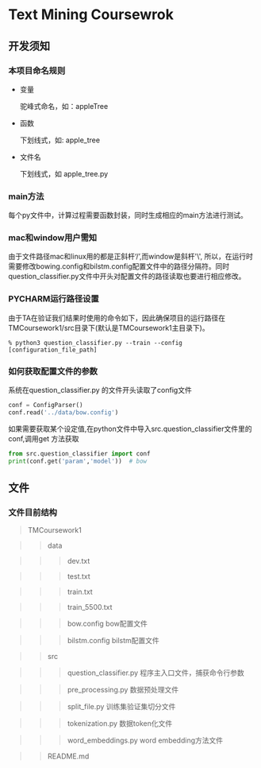 # Text Mining Coursewrok 



## 开发须知

### 本项目命名规则

- 变量

  驼峰式命名，如：appleTree  

- 函数

  下划线式，如: apple_tree

- 文件名

  下划线式，如 apple_tree.py



### main方法

每个py文件中，计算过程需要函数封装，同时生成相应的main方法进行测试。



### mac和window用户需知

由于文件路径mac和linux用的都是正斜杆‘/’,而window是斜杆'\\', 所以，在运行时需要修改bowing.config和bilstm.config配置文件中的路径分隔符。同时question_classifier.py文件中开头对配置文件的路径读取也要进行相应修改。



### PYCHARM运行路径设置

由于TA在验证我们结果时使用的命令如下，因此确保项目的运行路径在TMCoursework1/src目录下(默认是TMCoursework1主目录下)。

```shell
% python3 question_classifier.py --train --config [configuration_file_path]
```



### 如何获取配置文件的参数

系统在question_classifier.py 的文件开头读取了config文件

```python
conf = ConfigParser()
conf.read('../data/bow.config')
```

如果需要获取某个设定值,在python文件中导入src.question_classifier文件里的conf,调用get 方法获取

```python
from src.question_classifier import conf
print(conf.get('param','model'))  # bow
```



## 文件

### 文件目前结构

> TMCoursework1

> > data

> > > dev.txt

> > > test.txt

> > > train.txt

> > > train_5500.txt

> > > bow.config							bow配置文件

> > > bilstm.config						bilstm配置文件

> > src

> > > question_classifier.py		程序主入口文件，捕获命令行参数

> > > pre_processing.py			 数据预处理文件

> > > split_file.py						 训练集验证集切分文件

> > > tokenization.py				  数据token化文件

> > > word_embeddings.py	   word embedding方法文件

> > README.md

